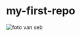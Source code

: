 # my-first-repo
![foto van seb](https://user-images.githubusercontent.com/90333403/132843250-b46ea80c-566d-4a04-86b9-aca7c083ded9.jpg)
